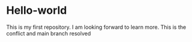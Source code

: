 # Hello-world
This is my first repository.
I am looking forward to learn more.
This is the conflict and main branch resolved